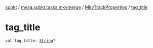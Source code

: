 [subkt](../../index.md) / [myaa.subkt.tasks.mkvmerge](../index.md) / [MkvTrackProperties](index.md) / [tag_title](./tag_title.md)

# tag_title

`val tag_title: `[`String`](https://kotlinlang.org/api/latest/jvm/stdlib/kotlin/-string/index.html)`?`